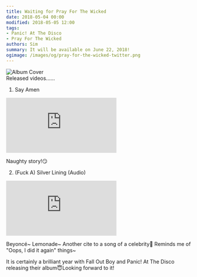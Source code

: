 ```yaml
---
title: Waiting for Pray For The Wicked
date: 2018-05-04 00:00
modified: 2018-05-05 12:00
tags: 
- Panic! At The Disco
- Pray For The Wicked
authors: Sim
summary: It will be available on June 22, 2018!
ogimage: /images/og/pray-for-the-wicked-twitter.png
---
```


![Album Cover](/images/posts/pray-for-the-wicked-200.jpg)  
Released videos......

1. Say Amen  
<iframe class="youtube" allow="autoplay; encrypted-media" allowfullscreen="" src="https://www.youtube.com/embed/jVXauWq9Hwg" frameborder="0"></iframe>  

Naughty story!😏    

2. (Fuck A) Silver Lining (Audio)  
<iframe class="youtube" allow="autoplay; encrypted-media" allowfullscreen="" src="https://www.youtube.com/embed/aZUopuhqwCM" frameborder="0"></iframe>  

Beyoncé~ Lemonade~ Another cite to a song of a celebrity🐼 Reminds me of "Oops, I did it again" things~  

It is certainly a brilliant year with Fall Out Boy and Panic! At The Disco releasing their album😇Looking forward to it!  
